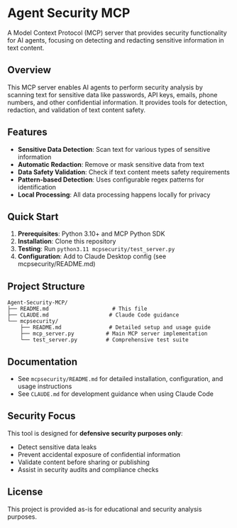 # Agent Security MCP

A Model Context Protocol (MCP) server that provides security functionality for AI agents, focusing on detecting and redacting sensitive information in text content.

## Overview

This MCP server enables AI agents to perform security analysis by scanning text for sensitive data like passwords, API keys, emails, phone numbers, and other confidential information. It provides tools for detection, redaction, and validation of text content safety.

## Features

- **Sensitive Data Detection**: Scan text for various types of sensitive information
- **Automatic Redaction**: Remove or mask sensitive data from text
- **Data Safety Validation**: Check if text content meets safety requirements
- **Pattern-based Detection**: Uses configurable regex patterns for identification
- **Local Processing**: All data processing happens locally for privacy

## Quick Start

1. **Prerequisites**: Python 3.10+ and MCP Python SDK
2. **Installation**: Clone this repository
3. **Testing**: Run `python3.11 mcpsecurity/test_server.py`
4. **Configuration**: Add to Claude Desktop config (see mcpsecurity/README.md)

## Project Structure

```
Agent-Security-MCP/
├── README.md                    # This file
├── CLAUDE.md                   # Claude Code guidance
└── mcpsecurity/
    ├── README.md               # Detailed setup and usage guide
    ├── mcp_server.py          # Main MCP server implementation
    └── test_server.py         # Comprehensive test suite
```

## Documentation

- See `mcpsecurity/README.md` for detailed installation, configuration, and usage instructions
- See `CLAUDE.md` for development guidance when using Claude Code

## Security Focus

This tool is designed for **defensive security purposes only**:
- Detect sensitive data leaks
- Prevent accidental exposure of confidential information
- Validate content before sharing or publishing
- Assist in security audits and compliance checks

## License

This project is provided as-is for educational and security analysis purposes.
